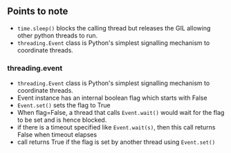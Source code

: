 ## Points to note
* `time.sleep()` blocks the calling thread but releases the GIL allowing other python threads to run.
* `threading.Event` class is Python's simplest signalling mechanism to coordinate threads.


### threading.event
* `threading.Event` class is Python's simplest signalling mechanism to coordinate threads.
* Event instance has an internal boolean flag which starts with False
* `Event.set()` sets the flag to True
* When flag=False, a thread that calls `Event.wait()` would wait for the flag to be set and is hence blocked.
* if there is a timeout specified like `Event.wait(s)`, then this call returns False when timeout elapses
* call returns True if the flag is set by another thread using `Event.set()`

